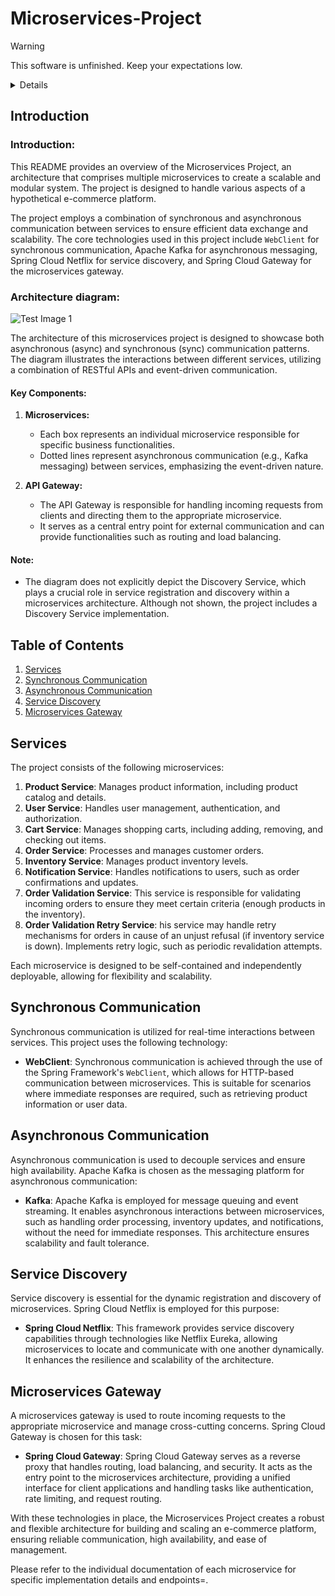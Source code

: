 # Microservices-Project 
 
> [!WARNING]
> This software is unfinished. Keep your expectations low.
> <details>
> <br>
> Please be aware that this project is currently in an unfinished state and may have incomplete features or issues. While we are actively working on it, there might be bugs, missing functionality, or unpolished areas. 
> <br><br>
> If you encounter any issues, have feedback, or want to provide tips or suggestions for improvement, we welcome your input. Feel free to reach out to us at `mellau.mark12@gmail.com` with your feedback and concerns. Your input will be greatly appreciated in helping us improve this project.
> </details>


## Introduction

### Introduction:
This README provides an overview of the Microservices Project, an architecture that comprises multiple microservices to create a scalable and modular system. The project is designed to handle various aspects of a hypothetical e-commerce platform.

The project employs a combination of synchronous and asynchronous communication between services to ensure efficient data exchange and scalability. The core technologies used in this project include `WebClient` for synchronous communication, Apache Kafka for asynchronous messaging, Spring Cloud Netflix for service discovery, and Spring Cloud Gateway for the microservices gateway.

### Architecture diagram:
![Test Image 1](utils/architechture.png)

The architecture of this microservices project is designed to showcase both asynchronous (async) and synchronous (sync) communication patterns. The diagram illustrates the interactions between different services, utilizing a combination of RESTful APIs and event-driven communication.

#### Key Components:

1. **Microservices:**
    - Each box represents an individual microservice responsible for specific business functionalities.
    - Dotted lines represent asynchronous communication (e.g., Kafka messaging) between services, emphasizing the event-driven nature.

2. **API Gateway:**
    - The API Gateway is responsible for handling incoming requests from clients and directing them to the appropriate microservice.
    - It serves as a central entry point for external communication and can provide functionalities such as routing and load balancing.

#### Note:
- The diagram does not explicitly depict the Discovery Service, which plays a crucial role in service registration and discovery within a microservices architecture. Although not shown, the project includes a Discovery Service implementation.


## Table of Contents
1. [Services](#services)
2. [Synchronous Communication](#synchronous-communication)
3. [Asynchronous Communication](#asynchronous-communication)
4. [Service Discovery](#service-discovery)
5. [Microservices Gateway](#microservices-gateway)

## Services

The project consists of the following microservices:

1. **Product Service**: Manages product information, including product catalog and details.
2. **User Service**: Handles user management, authentication, and authorization.
3. **Cart Service**: Manages shopping carts, including adding, removing, and checking out items.
4. **Order Service**: Processes and manages customer orders.
5. **Inventory Service**: Manages product inventory levels.
6. **Notification Service**: Handles notifications to users, such as order confirmations and updates.
7. **Order Validation Service**: This service is responsible for validating incoming orders to ensure they meet certain criteria (enough products in the inventory).
8. **Order Validation Retry Service**: his service may handle retry mechanisms for orders in cause of an unjust refusal (if inventory service is down).
   Implements retry logic, such as periodic revalidation attempts.

Each microservice is designed to be self-contained and independently deployable, allowing for flexibility and scalability.

## Synchronous Communication

Synchronous communication is utilized for real-time interactions between services. This project uses the following technology:

- **WebClient**: Synchronous communication is achieved through the use of the Spring Framework's `WebClient`, which allows for HTTP-based communication between microservices. This is suitable for scenarios where immediate responses are required, such as retrieving product information or user data.

## Asynchronous Communication

Asynchronous communication is used to decouple services and ensure high availability. Apache Kafka is chosen as the messaging platform for asynchronous communication:

- **Kafka**: Apache Kafka is employed for message queuing and event streaming. It enables asynchronous interactions between microservices, such as handling order processing, inventory updates, and notifications, without the need for immediate responses. This architecture ensures scalability and fault tolerance.

## Service Discovery

Service discovery is essential for the dynamic registration and discovery of microservices. Spring Cloud Netflix is employed for this purpose:

- **Spring Cloud Netflix**: This framework provides service discovery capabilities through technologies like Netflix Eureka, allowing microservices to locate and communicate with one another dynamically. It enhances the resilience and scalability of the architecture.

## Microservices Gateway

A microservices gateway is used to route incoming requests to the appropriate microservice and manage cross-cutting concerns. Spring Cloud Gateway is chosen for this task:

- **Spring Cloud Gateway**: Spring Cloud Gateway serves as a reverse proxy that handles routing, load balancing, and security. It acts as the entry point to the microservices architecture, providing a unified interface for client applications and handling tasks like authentication, rate limiting, and request routing.

With these technologies in place, the Microservices Project creates a robust and flexible architecture for building and scaling an e-commerce platform, ensuring reliable communication, high availability, and ease of management.

Please refer to the individual documentation of each microservice for specific implementation details and endpoints=.
